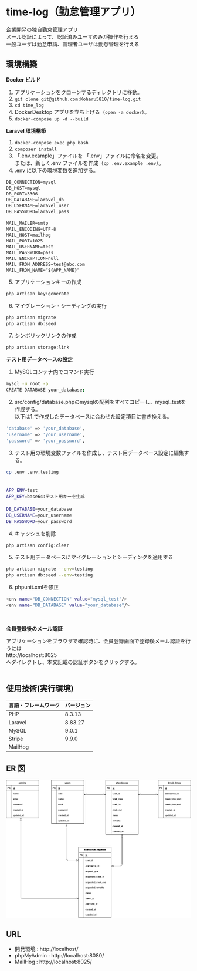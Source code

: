 # time-log（勤怠管理アプリ）

企業開発の独自勤怠管理アプリ  
メール認証によって、認証済みユーザのみが操作を行える  
一般ユーザは勤怠申請、管理者ユーザは勤怠管理を行える

## 環境構築

**Docker ビルド**

1. アプリケーションをクローンするディレクトリに移動。
2. `git clone git@github.com:Koharu5810/time-log.git`
3. `cd time_log`
4. DockerDesktop アプリを立ち上げる（`open -a docker`）。
5. `docker-compose up -d --build`

**Laravel 環境構築**

1. `docker-compose exec php bash`
2. `composer install`
3. 「.env.example」ファイルを 「.env」ファイルに命名を変更。  
    または、新しく.env ファイルを作成（`cp .env.example .env`）。
4. .env に以下の環境変数を追加する。

```text
DB_CONNECTION=mysql
DB_HOST=mysql
DB_PORT=3306
DB_DATABASE=laravel_db
DB_USERNAME=laravel_user
DB_PASSWORD=laravel_pass

MAIL_MAILER=smtp
MAIL_ENCODING=UTF-8
MAIL_HOST=mailhog
MAIL_PORT=1025
MAIL_USERNAME=test
MAIL_PASSWORD=pass
MAIL_ENCRYPTION=null
MAIL_FROM_ADDRESS=test@abc.com
MAIL_FROM_NAME="${APP_NAME}"
```

5. アプリケーションキーの作成

```bash
php artisan key:generate
```

6. マイグレーション・シーディングの実行

```bash
php artisan migrate
php artisan db:seed
```

7. シンボリックリンクの作成

``` bash
php artisan storage:link
```

**テスト用データベースの設定**

1. MySQLコンテナ内でコマンド実行

``` bash
mysql -u root -p
CREATE DATABASE your_database;
```

2. src/config/database.phpのmysqlの配列をすべてコピーし、mysql_testを作成する。  
   以下は1.で作成したデータベースに合わせた設定項目に書き換える。

``` bash
'database' => 'your_database',
'username' => 'your_username',
'password' => 'your_password',
```

3. テスト用の環境変数ファイルを作成し、テスト用データベース設定に編集する。

``` bash
cp .env .env.testing


APP_ENV=test
APP_KEY=base64:テスト用キーを生成

DB_DATABASE=your_database
DB_USERNAME=your_username
DB_PASSWORD=your_password
```

4. キャッシュを削除

``` bash
php artisan config:clear
```

5. テスト用データベースにマイグレーションとシーディングを適用する

``` bash
php artisan migrate --env=testing
php artisan db:seed --env=testing
```

6. phpunit.xmlを修正
``` bash
<env name="DB_CONNECTION" value="mysql_test"/>
<env name="DB_DATABASE" value="your_database"/>
```
<br>

**会員登録後のメール認証**

アプリケーションをブラウザで確認時に、会員登録画面で登録後メール認証を行うには  
http://localhost:8025  
へダイレクトし、本文記載の認証ボタンをクリックする。
<br><br>


## 使用技術(実行環境)

| 言語・フレームワーク | バージョン |
| :------------------- | :--------- |
| PHP                  | 8.3.13     |
| Laravel              | 8.83.27    |
| MySQL                | 9.0.1      |
| Stripe               | 9.9.0      |
| MailHog              |            |

## ER 図

![alt](erd.png)

## URL

- 開発環境 : http://localhost/
- phpMyAdmin : http://localhost:8080/
- MailHog : http://localhost:8025/
